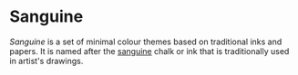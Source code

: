 # Sanguine
_Sanguine_ is a set of minimal colour themes based on traditional inks and papers. It is named after the [sanguine](https://en.wikipedia.org/wiki/Sanguine) chalk or ink that is traditionally used in artist's drawings.
